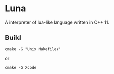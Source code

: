 Luna
====
A interpreter of lua-like language written in C++ 11.


Build
-----

	cmake -G "Unix Makefiles"

or

	cmake -G Xcode
